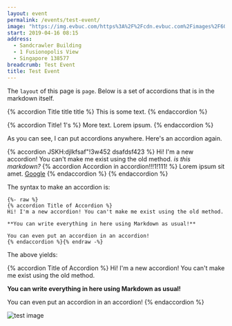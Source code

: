 ```yaml
---
layout: event
permalink: /events/test-event/
image: "https://img.evbuc.com/https%3A%2F%2Fcdn.evbuc.com%2Fimages%2F60368243%2F299813580318%2F1%2Foriginal.20190415-042354?w=512&auto=compress&rect=0%2C0%2C800%2C400&s=aeeaf534a6f3076640d7827e229769a8"
start: 2019-04-16 08:15
address:
  - Sandcrawler Building
  - 1 Fusionopolis View
  - Singapore 138577
breadcrumb: Test Event
title: Test Event
---
```

The `layout` of this page is `page`. Below is a set of accordions that is in the markdown itself.

{% accordion Title title title %}
This is some text.
{% endaccordion %}

{% accordion Title! 1's %}
More text. Lorem ipsum.
{% endaccordion %}

As you can see, I can put accordions anywhere. Here's an accordion again.

{% accordion JSKH:djlkfsaf"!3w452 dsafdsf423 %}
Hi! I'm a new accordion! You can't make me exist using the old method. *is this markdown?*
{% accordion Accordion in accordion!!!1!111! %}
Lorem ipsum sit amet. [Google](https://www.google.com)
{% endaccordion %}
{% endaccordion %}

The syntax to make an accordion is:

```
{%- raw %}
{% accordion Title of Accordion %}
Hi! I'm a new accordion! You can't make me exist using the old method. 

**You can write everything in here using Markdown as usual!**

You can even put an accordion in an accordion!
{% endaccordion %}{% endraw -%}
```

The above yields:

{% accordion Title of Accordion %}
Hi! I'm a new accordion! You can't make me exist using the old method. 

**You can write everything in here using Markdown as usual!**

You can even put an accordion in an accordion!
{% endaccordion %}

![test image](/assets/img/facebook.png)